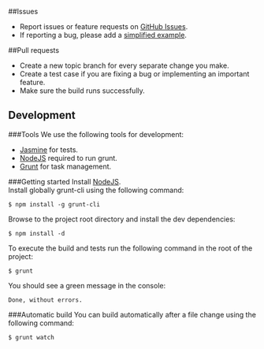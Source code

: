 ##Issues

- Report issues or feature requests on [GitHub Issues](https://github.com/creative-workflow/jquery.language/issues).
- If reporting a bug, please add a [simplified example](http://sscce.org/).

##Pull requests
- Create a new topic branch for every separate change you make.
- Create a test case if you are fixing a bug or implementing an important feature.
- Make sure the build runs successfully.

## Development

###Tools
We use the following tools for development:

- [Jasmine](http://jasmine.github.io) for tests.
- [NodeJS](http://nodejs.org/download/) required to run grunt.
- [Grunt](http://gruntjs.com/getting-started) for task management.

###Getting started
Install [NodeJS](http://nodejs.org/).  
Install globally grunt-cli using the following command:

    $ npm install -g grunt-cli

Browse to the project root directory and install the dev dependencies:

    $ npm install -d

To execute the build and tests run the following command in the root of the project:

    $ grunt

You should see a green message in the console:

    Done, without errors.

###Automatic build
You can build automatically after a file change using the following command:

    $ grunt watch
